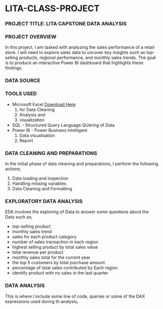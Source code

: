 # LITA-CLASS-PROJECT

### PROJECT TITLE: LITA CAPSTONE DATA ANALYSIS

### PROJECT OVERVIEW
 In this project, I am tasked with analyzing the sales performance of a retail store. I will need to explore sales data to uncover key insights such as top-selling products, regional performance, and monthly sales trends. The goal is to produce an interactive Power BI dashboard that highlights these findings.

### DATA SOURCE

### TOOLS USED
- Microsoft Excel [Download Here](https://www.microsoft.com)
  1. for Data Cleaning
  2. Analysis and
  3. visualization
- SQL - Structured Query Language QUering of Data
- Power BI - Power Business Intelligent
  1. Data visualisation
  2.  Report
  
### DATA CLEANING AND PREPARATIONS  
In the initial phase of data cleaning and preparations, I perform the following actions;
  1. Data loading and inspection
  2. Handling missing variables
  3. Data Cleaning and Formatting

### EXPLORATORY DATA ANALYSIS
EDA involves the exploring of Data to answer some questions about the Data such as;
- top-selling product
- monthly sales trend
- sales for each product category
- number of sales transaction in each region
- highest selling product by total sales value
- total revenue per product
- monthly sales total for the current year
- the top 5 customers by total purchase amount
- percentage of total sales contributed by Each region
- identify product with no sales in the last quarter

### DATA ANALYSIS
This is where I include some line of code, queries or some of the DAX expressions used during th analysis;

     

   
   
